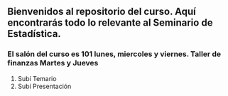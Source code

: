 ## Bienvenidos al repositorio del curso. Aquí encontrarás todo lo relevante al Seminario de Estadística.

### El salón del curso es 101 lunes, miercoles y viernes. Taller de finanzas Martes y Jueves

1. Subí Temario
2. Subí Presentación
